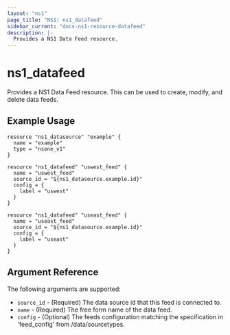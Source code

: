 ```yaml
---
layout: "ns1"
page_title: "NS1: ns1_datafeed"
sidebar_current: "docs-ns1-resource-datafeed"
description: |-
  Provides a NS1 Data Feed resource.
---
```


# ns1\_datafeed

Provides a NS1 Data Feed resource. This can be used to create, modify, and delete data feeds.

## Example Usage

```
resource "ns1_datasource" "example" {
  name = "example"
  type = "nsone_v1"
}

resource "ns1_datafeed" "uswest_feed" {
  name = "uswest_feed"
  source_id = "${ns1_datasource.example.id}"
  config = {
    label = "uswest"
  }
}

resource "ns1_datafeed" "useast_feed" {
  name = "useast_feed"
  source_id = "${ns1_datasource.example.id}"
  config = {
    label = "useast"
  }
}
```

## Argument Reference

The following arguments are supported:

* `source_id` - (Required) The data source id that this feed is connected to.
* `name` - (Required) The free form name of the data feed.
* `config` - (Optional) The feeds configuration matching the specification in 'feed\_config' from /data/sourcetypes.

